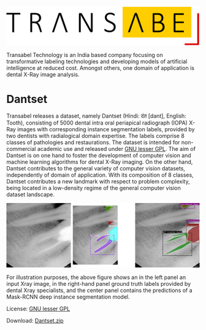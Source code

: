 ![Transabel](https://github.com/transabel/dantset/blob/main/Transabel_logo.6c08e538.png)

Transabel Technology is an India based company focusing on transformative labeling technologies and developing models of artificial intelligence at reduced cost. Amongst others, one domain of application is dental X-Ray image analysis.

# Dantset
Transabel releases a dataset, namely Dantset (Hindi: दंत [dant], English: Tooth), consisting of 5000 dental intra oral periapical radiograph (IOPA) X-Ray images with corresponding instance segmentation labels, provided by two dentists with radialogical domain expertise. The labels comprise 8 classes of pathologies and restaurations. The dataset is intended for non-commercial academic use and released under [GNU lesser GPL](https://github.com/transabel/dantset/blob/main/LICENSE.txt). The aim of Dantset is on one hand to foster the development of computer vision and machine learning algorithms for dental X-Ray imaging. On the other hand, Dantset contributes to the general variety of computer vision datasets, independently of domain of application. With its composition of 8 classes, Dantset contributes a new landmark with respect to problem complexity, being located in a low-density regime of the general computer vision dataset landscape.

![Dantset](https://github.com/transabel/dantset/blob/main/01162_00001.jpg)

For illustration purposes, the above figure shows an in the left panel an input Xray image, in the right-hand panel ground truth labels provided by dental Xray specialists, and the center panel contains the predictions of a Mask-RCNN deep instance segmentation model.

License: [GNU lesser GPL](https://github.com/transabel/dantset/blob/main/LICENSE.txt)

Download: [Dantset.zip](https://github.com/transabel/dantset/blob/main/dantset.zip)
